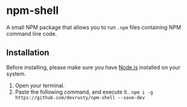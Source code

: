 # npm-shell
A small NPM package that allows you to run `.npm` files containing NPM command line code.

## Installation
Before installing, please make sure you have <a href="https://nodejs.org/en/">Node.js</a> installed on your system.

1. Open your terminal.
2. Paste the following command, and execute it..
`npm i -g https://github.com/devrusty/npm-shell --save-dev`